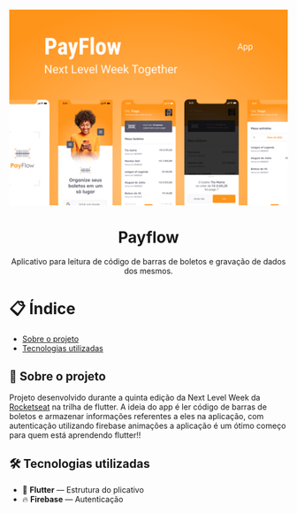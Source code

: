 <h1 align="center">
<br>
  <img src=".github/payflow-cover.svg" alt="proffy-next-level-week-02">
<br>
<br>
Payflow
</h1>

<p align="center">Aplicativo para leitura de código de barras de boletos e gravação de dados dos mesmos.</p>

# 📋 Índice

- [Sobre o projeto](#-Sobre-o-projeto)
- [Tecnologias utilizadas](#-Tecnologias-utilizadas)

## 📃 Sobre o projeto

Projeto desenvolvido durante a quinta edição da Next Level Week da <a href="rocketseat.com.br" target="_blank">Rocketseat</a> na trilha de flutter. A ideia do app é ler código de barras de boletos e armazenar informações referentes a eles na aplicação, com autenticação utilizando firebase animações a aplicação é um ótimo começo para quem está aprendendo flutter!! 

## 🛠 Tecnologias utilizadas

- 🚀 **Flutter** — Estrutura do plicativo
- 🔥 **Firebase** — Autenticação
